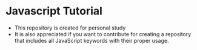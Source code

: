 
# Javascript Tutorial

  - This repository is created for personal study
  - It is also appreciated if you want to contribute for creating a repository that includes all JavaScript keywords with their proper usage.
